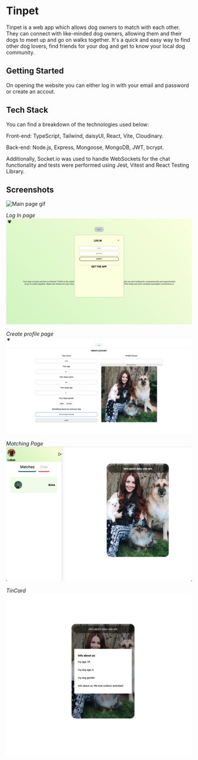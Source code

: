 # Tinpet

Tinpet is a web app which allows dog owners to match with each other. They can connect with like-minded dog owners, allowing them and their dogs to meet up and go on walks together. It's a quick and easy way to find other dog lovers, find friends for your dog and get to know your local dog community.

## Getting Started

On opening the website you can either log in with your email and password or create an accout.

## Tech Stack

You can find a breakdown of the technologies used below:

Front-end: TypeScript, Tailwind, daisyUI, React, Vite, Cloudinary.

Back-end: Node.js, Express, Mongoose, MongoDB, JWT, bcrypt.

Additionally, Socket.io was used to handle WebSockets for the chat functionality and tests were performed using Jest, Vitest and React Testing Library.
## Screenshots

![Main page gif](./screenshots/tinPet.gif)

*Log In page*
![Login page screenshot](./screenshots/logIn.png)

*Create profile page*
![Create profile screenshot](./screenshots/createProfile.png)

*Matching Page*
![Matching Page screenshot](./screenshots/matchingPage.png)

*TinCard*
![TinCard screenshot](./screenshots/tinCard.png)